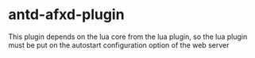 # antd-afxd-plugin
This plugin depends on the lua core from the lua plugin, so the lua plugin must be put on the autostart configuration option of the web server
